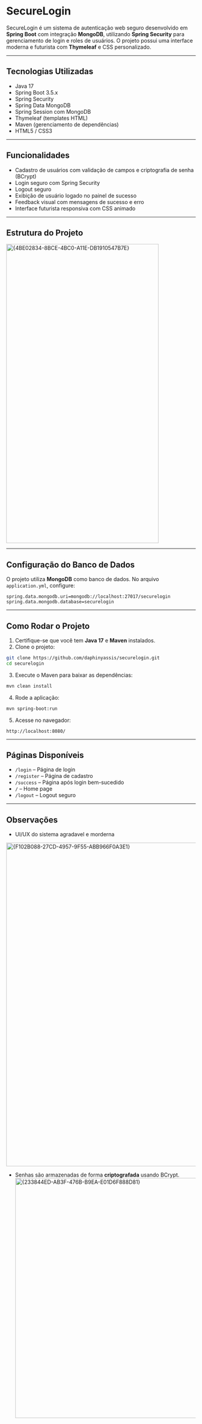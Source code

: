 # SecureLogin

SecureLogin é um sistema de autenticação web seguro desenvolvido em **Spring Boot** com integração **MongoDB**, utilizando **Spring Security** para gerenciamento de login e roles de usuários. O projeto possui uma interface moderna e futurista com **Thymeleaf** e CSS personalizado.

---

## Tecnologias Utilizadas

* Java 17
* Spring Boot 3.5.x
* Spring Security
* Spring Data MongoDB
* Spring Session com MongoDB
* Thymeleaf (templates HTML)
* Maven (gerenciamento de dependências)
* HTML5 / CSS3

---

## Funcionalidades

* Cadastro de usuários com validação de campos e criptografia de senha (BCrypt)
* Login seguro com Spring Security
* Logout seguro
* Exibição de usuário logado no painel de sucesso
* Feedback visual com mensagens de sucesso e erro
* Interface futurista responsiva com CSS animado

---

## Estrutura do Projeto
<img width="405" height="795" alt="{4BE02834-8BCE-4BC0-A11E-DB1910547B7E}" src="https://github.com/user-attachments/assets/e7ffc30c-d39a-4942-bdb5-f92f50024f61" />

---

## Configuração do Banco de Dados

O projeto utiliza **MongoDB** como banco de dados. No arquivo `application.yml`, configure:

```properties
spring.data.mongodb.uri=mongodb://localhost:27017/securelogin
spring.data.mongodb.database=securelogin
```

---

## Como Rodar o Projeto

1. Certifique-se que você tem **Java 17** e **Maven** instalados.
2. Clone o projeto:

```bash
git clone https://github.com/daphinyassis/securelogin.git
cd securelogin
```

3. Execute o Maven para baixar as dependências:

```bash
mvn clean install
```

4. Rode a aplicação:

```bash
mvn spring-boot:run
```

5. Acesse no navegador:

```
http://localhost:8080/
```

---

## Páginas Disponíveis

* `/login` – Página de login
* `/register` – Página de cadastro
* `/success` – Página após login bem-sucedido
* `/` – Home page
* `/logout` – Logout seguro

---

## Observações

* UI/UX do sistema agradavel e morderna
<img width="1908" height="860" alt="{F102B088-27CD-4957-9F55-ABB966F0A3E1}" src="https://github.com/user-attachments/assets/0f3937fd-4db2-463c-9f41-5bc180a59884" />

* Senhas são armazenadas de forma **criptografada** usando BCrypt.
  <img width="1351" height="638" alt="{233844ED-AB3F-476B-B9EA-E01D6F888D81}" src="https://github.com/user-attachments/assets/0ea4debf-5dbf-4a92-a953-8cc1535ecd04" />


